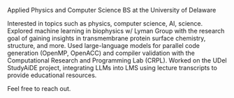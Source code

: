 Applied Physics and Computer Science BS at the University of Delaware

Interested in topics such as physics, computer science, AI, science.
Explored machine learning in biophysics w/ Lyman Group with the research goal of gaining insights in transmembrane protein surface chemistry, structure, and more.
Used large-language models for parallel code generation (OpenMP, OpenACC) and compiler validation with the Computational Research and Programming Lab (CRPL).
Worked on the UDel StudyAiDE project, integrating LLMs into LMS using lecture transcripts to provide educational resources.

Feel free to reach out.


<!---
chrismun/chrismun is a ✨ special ✨ repository because its `README.md` (this file) appears on your GitHub profile.
You can click the Preview link to take a look at your changes.
--->
